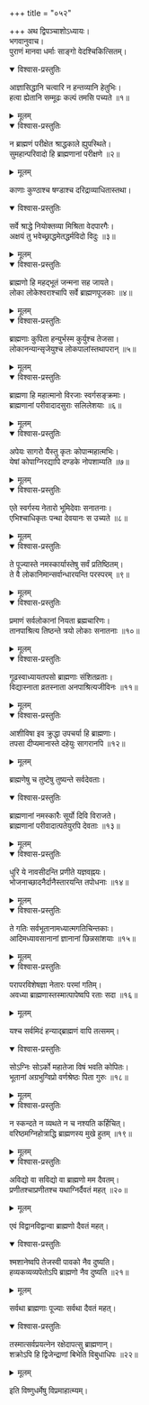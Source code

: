 +++
title = "०५२"

+++
अथ द्विपञ्चाशोऽध्यायः।  
भगवानुवाच।  
पुराणं मानवा धर्माः साङ्गो वेदश्चिकित्सितम्।  

<details open><summary>विश्वास-प्रस्तुतिः</summary>

आज्ञासिद्धानि चत्वारि न हन्तव्यानि हेतुभिः।  
हत्वा ह्येतानि सम्मूढः कल्पं तमसि पच्यते ॥१॥
</details>

<details><summary>मूलम्</summary>

आज्ञासिद्धानि चत्वारि न हन्तव्यानि हेतुभिः।  
हत्वा ह्येतानि सम्मूढः कल्पं तमसि पच्यते ॥१॥
</details>


<details open><summary>विश्वास-प्रस्तुतिः</summary>

न ब्राह्मणं परीक्षेत श्राद्धकाले ह्युपस्थिते।  
सुमहान्परिवादो हि ब्राह्मणानां परीक्षणे ॥२॥
</details>

<details><summary>मूलम्</summary>

न ब्राह्मणं परीक्षेत श्राद्धकाले ह्युपस्थिते।  
सुमहान्परिवादो हि ब्राह्मणानां परीक्षणे ॥२॥
</details>

काणाः कुण्ठाश्च षण्डाश्च दरिद्राव्याधितास्तथा।  

<details open><summary>विश्वास-प्रस्तुतिः</summary>

सर्वे श्राद्धे नियोक्तव्या मिश्रिता वेदपारगैः।  
अक्षयं तु भवेच्छ्राद्धमेतद्धर्मविदो विदुः ॥३॥
</details>

<details><summary>मूलम्</summary>

सर्वे श्राद्धे नियोक्तव्या मिश्रिता वेदपारगैः।  
अक्षयं तु भवेच्छ्राद्धमेतद्धर्मविदो विदुः ॥३॥
</details>


<details open><summary>विश्वास-प्रस्तुतिः</summary>

ब्राह्मणो हि महद्भूतं जन्मना सह जायते।  
लोका लोकेश्वराश्चापि सर्वे ब्राह्मणपूजकाः ॥४॥
</details>

<details><summary>मूलम्</summary>

ब्राह्मणो हि महद्भूतं जन्मना सह जायते।  
लोका लोकेश्वराश्चापि सर्वे ब्राह्मणपूजकाः ॥४॥
</details>


<details open><summary>विश्वास-प्रस्तुतिः</summary>

ब्राह्मणाः कुपिता हन्युर्भस्म कुर्युश्च तेजसा।  
लोकानन्यान्सृजेयुश्च लोकपालांस्तथापरान् ॥५॥
</details>

<details><summary>मूलम्</summary>

ब्राह्मणाः कुपिता हन्युर्भस्म कुर्युश्च तेजसा।  
लोकानन्यान्सृजेयुश्च लोकपालांस्तथापरान् ॥५॥
</details>


<details open><summary>विश्वास-प्रस्तुतिः</summary>

ब्राह्मणा हि महात्मानो विरजाः स्वर्गसङ्क्रमाः।  
ब्राह्मणानां परीवादादसुराः सलिलेशयाः ॥६॥
</details>

<details><summary>मूलम्</summary>

ब्राह्मणा हि महात्मानो विरजाः स्वर्गसङ्क्रमाः।  
ब्राह्मणानां परीवादादसुराः सलिलेशयाः ॥६॥
</details>


<details open><summary>विश्वास-प्रस्तुतिः</summary>

अपेयः सागरो यैस्तु कृतः कोपान्महात्मभिः।  
येषां कोपाग्निरद्यापि दण्डके नोपशाम्यति ॥७॥
</details>

<details><summary>मूलम्</summary>

अपेयः सागरो यैस्तु कृतः कोपान्महात्मभिः।  
येषां कोपाग्निरद्यापि दण्डके नोपशाम्यति ॥७॥
</details>


<details open><summary>विश्वास-प्रस्तुतिः</summary>

एते स्वर्गस्य नेतारो भूमिदेवाः सनातनाः।  
एभिश्चाधिकृतः पन्था देवयानः स उच्यते ॥८॥
</details>

<details><summary>मूलम्</summary>

एते स्वर्गस्य नेतारो भूमिदेवाः सनातनाः।  
एभिश्चाधिकृतः पन्था देवयानः स उच्यते ॥८॥
</details>


<details open><summary>विश्वास-प्रस्तुतिः</summary>

ते पूज्यास्ते नमस्कार्यास्तेषु सर्वं प्रतिष्ठितम्।  
ते वै लोकानिमान्सर्वान्धारयन्ति परस्परम् ॥९॥
</details>

<details><summary>मूलम्</summary>

ते पूज्यास्ते नमस्कार्यास्तेषु सर्वं प्रतिष्ठितम्।  
ते वै लोकानिमान्सर्वान्धारयन्ति परस्परम् ॥९॥
</details>


<details open><summary>विश्वास-प्रस्तुतिः</summary>

प्रमाणं सर्वलोकानां नियता ब्रह्मचारिणः।  
तानपाश्रित्य तिष्ठन्ते त्रयो लोकाः सनातनाः ॥१०॥
</details>

<details><summary>मूलम्</summary>

प्रमाणं सर्वलोकानां नियता ब्रह्मचारिणः।  
तानपाश्रित्य तिष्ठन्ते त्रयो लोकाः सनातनाः ॥१०॥
</details>


<details open><summary>विश्वास-प्रस्तुतिः</summary>

गूढस्वाध्यायतपसो ब्राह्मणाः संशितव्रताः।  
विद्यास्नाता व्रतस्नाता अनपाश्रित्यजीविनः ॥११॥
</details>

<details><summary>मूलम्</summary>

गूढस्वाध्यायतपसो ब्राह्मणाः संशितव्रताः।  
विद्यास्नाता व्रतस्नाता अनपाश्रित्यजीविनः ॥११॥
</details>


<details open><summary>विश्वास-प्रस्तुतिः</summary>

आशीविषा इव क्रुद्धा उपचर्या हि ब्राह्मणाः।  
तपसा दीप्यमानास्ते दहेयुः सागरानपि ॥१२॥
</details>

<details><summary>मूलम्</summary>

आशीविषा इव क्रुद्धा उपचर्या हि ब्राह्मणाः।  
तपसा दीप्यमानास्ते दहेयुः सागरानपि ॥१२॥
</details>

ब्राह्मणेषु च तुष्टेषु तुष्यन्ते सर्वदेवताः।  

<details open><summary>विश्वास-प्रस्तुतिः</summary>

ब्राह्मणानां नमस्कारैः सूर्यो दिवि विराजते।  
ब्राह्मणानां परीवादात्पतेयुरपि देवताः ॥१३॥
</details>

<details><summary>मूलम्</summary>

ब्राह्मणानां नमस्कारैः सूर्यो दिवि विराजते।  
ब्राह्मणानां परीवादात्पतेयुरपि देवताः ॥१३॥
</details>


<details open><summary>विश्वास-प्रस्तुतिः</summary>

धुरि ये नावसीदन्ति प्रणीते यज्ञवह्नयः।  
भोजनाच्छादनैर्दानैस्तारयन्ति तपोधनाः ॥१४॥
</details>

<details><summary>मूलम्</summary>

धुरि ये नावसीदन्ति प्रणीते यज्ञवह्नयः।  
भोजनाच्छादनैर्दानैस्तारयन्ति तपोधनाः ॥१४॥
</details>


<details open><summary>विश्वास-प्रस्तुतिः</summary>

ते गतिः सर्वभूतानामध्यात्मगतिचिन्तकाः।  
आदिमध्यावसानानां ज्ञानानां छिन्नसांशयाः ॥१५॥
</details>

<details><summary>मूलम्</summary>

ते गतिः सर्वभूतानामध्यात्मगतिचिन्तकाः।  
आदिमध्यावसानानां ज्ञानानां छिन्नसांशयाः ॥१५॥
</details>


<details open><summary>विश्वास-प्रस्तुतिः</summary>

परापरविशेषज्ञा नेतारः परमां गतिम्।  
अवध्या ब्राह्मणास्तस्मात्पापेष्वपि रताः सदा ॥१६॥
</details>

<details><summary>मूलम्</summary>

परापरविशेषज्ञा नेतारः परमां गतिम्।  
अवध्या ब्राह्मणास्तस्मात्पापेष्वपि रताः सदा ॥१६॥
</details>

यश्च सर्वमिदं हन्याद्ब्राह्मणं वापि तत्समम्।  

<details open><summary>विश्वास-प्रस्तुतिः</summary>

सोऽग्निः सोऽर्को महातेजा विषं भवति कोपितः।  
भूतानां अग्रभुग्विप्रो वर्णश्रेष्ठः पिता गुरुः ॥१८॥
</details>

<details><summary>मूलम्</summary>

सोऽग्निः सोऽर्को महातेजा विषं भवति कोपितः।  
भूतानां अग्रभुग्विप्रो वर्णश्रेष्ठः पिता गुरुः ॥१८॥
</details>


<details open><summary>विश्वास-प्रस्तुतिः</summary>

न स्कन्दते न व्यथते न च नश्यति कर्हिचित्।  
वरिष्ठमग्निहोत्राद्धि ब्राह्मणस्य मुखे हुतम् ॥१९॥
</details>

<details><summary>मूलम्</summary>

न स्कन्दते न व्यथते न च नश्यति कर्हिचित्।  
वरिष्ठमग्निहोत्राद्धि ब्राह्मणस्य मुखे हुतम् ॥१९॥
</details>


<details open><summary>विश्वास-प्रस्तुतिः</summary>

अविद्यो वा सविद्यो वा ब्राह्मणो मम दैवतम्।  
प्रणीतश्चाप्रणीतश्च यथाग्निर्दैवतं महत् ॥२०॥
</details>

<details><summary>मूलम्</summary>

अविद्यो वा सविद्यो वा ब्राह्मणो मम दैवतम्।  
प्रणीतश्चाप्रणीतश्च यथाग्निर्दैवतं महत् ॥२०॥
</details>

एवं विद्वानविद्वान्वा ब्राह्मणो दैवतं महत्।  

<details open><summary>विश्वास-प्रस्तुतिः</summary>

श्मशानेष्वपि तेजस्वी पावको नैव दुष्यति।  
हव्यकव्यव्यपेतोऽपि ब्राह्मणो नैव दुष्यति ॥२१॥
</details>

<details><summary>मूलम्</summary>

श्मशानेष्वपि तेजस्वी पावको नैव दुष्यति।  
हव्यकव्यव्यपेतोऽपि ब्राह्मणो नैव दुष्यति ॥२१॥
</details>

सर्वथा ब्राह्मणाः पूज्याः सर्वथा दैवतं महत्।  

<details open><summary>विश्वास-प्रस्तुतिः</summary>

तस्मात्सर्वप्रयत्नेन रक्षेदापत्सु ब्राह्मणान्।  
शक्रोऽपि हि द्विजेन्द्राणां बिभेति विबुधाधिपः ॥२२॥
</details>

<details><summary>मूलम्</summary>

तस्मात्सर्वप्रयत्नेन रक्षेदापत्सु ब्राह्मणान्।  
शक्रोऽपि हि द्विजेन्द्राणां बिभेति विबुधाधिपः ॥२२॥
</details>

इति विष्णुधर्मेषु विप्रमाहात्म्यम्।  
